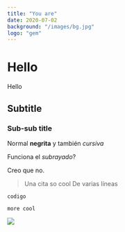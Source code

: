 ```yaml
---
title: "You are"
date: 2020-07-02
background: "/images/bg.jpg"
logo: "gem"
---
```



# Hello


Hello

## Subtitle


### Sub-sub title

Normal **negrita** y también *cursiva*

Funciona el _subrayado_?

Creo que no.

> Una cita so cool
> De varias líneas

```
codigo

more cool
```


![](https://static.vecteezy.com/system/resources/previews/000/134/435/original/free-wushu-vector.jpg)

